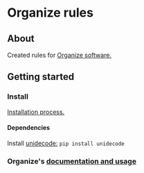 # Organize rules
## About
Created rules for [Organize software.](https://github.com/tfeldmann/organize)
## Getting started
### Install
[Installation process.](https://github.com/tfeldmann/organize#installation)
#### Dependencies 
Install [unidecode:](https://github.com/avian2/unidecode)
`pip install unidecode`
### Organize's [documentation and usage](https://organize.readthedocs.io/)
